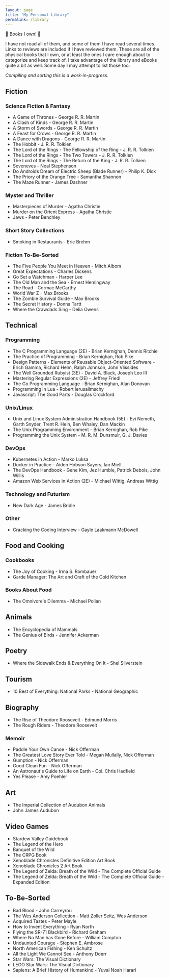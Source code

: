 ```yaml
---
layout: page
title: "My Personal Library"
permalink: /library
---
```


:book: Books I own! :book:

I have not read all of them, and some of them I have read several times. Links
to reviews are included if I have reviewed them. These are all of the physical
books that I own, or at least the ones I care enough about to categorize and
keep track of. I take advantage of the library and eBooks quite a bit as well.
Some day I may attempt to list those too.


*Compiling and sorting this is a work-in-progress.*

## Fiction

### Science Fiction & Fantasy

- A Game of Thrones - George R. R. Martin
- A Clash of Kinds - George R. R. Martin
- A Storm of Swords - George R. R. Martin
- A Feast for Crows - George R. R. Martin
- A Dance with Dragons - George R. R. Martin
- The Hobbit - J. R. R. Tolkien
- The Lord of the Rings - The Fellowship of the Ring - J. R. R. Tolkien
- The Lord of the Rings - The Two Towers - J. R. R. Tolkien
- The Lord of the Rings - The Return of the King - J. R. R. Tolkien
- Seveneves - Neal Stephenson
- Do Androids Dream of Electric Sheep (Blade Runner) - Philip K. Dick
- The Priory of the Orange Tree - Samantha Shannon
- The Maze Runner - James Dashner

### Myster and Thriller

- Masterpieces of Murder - Agatha Christie
- Murder on the Orient Express - Agatha Christie
- Jaws - Peter Benchley

### Short Story Collections

- Smoking in Restaurants - Eric Brehm

### Fiction To-Be-Sorted

- The Five People You Meet in Heaven - Mitch Albom
- Great Expectations - Charles Dickens
- Go Set a Watchman - Harper Lee
- The Old Man and the Sea - Ernest Hemingway
- The Road - Cormac McCarthy
- World War Z - Max Brooks
- The Zombie Survival Guide - Max Brooks
- The Secret History - Donna Tartt
- Where the Crawdads Sing - Delia Owens

## Technical

### Programming

- The C Programming Language (2E) - Brian Kernighan, Dennis Ritchie
- The Practice of Programming - Brian Kernighan, Rob Pike
- Design Patterns - Elements of Reusable Object-Oriented Software - Erich
  Gamma, Richard Helm, Ralph Johnson, John Vlissides
- The Well Grounded Rubyist (3E) - David A. Black, Joseph Leo III
- Mastering Regular Expressions (2E) - Jeffrey Friedl
- The Go Programming Language - Brian Kernighan, Alan Donovan
- Programming in Lua - Robert lerusalimschy
- Javascript: The Good Parts - Douglas Crockford

### Unix/Linux

- Unix and Linux System Administration Handbook (5E) - Evi Nemeth, Garth
  Snyder, Trent R. Hein, Ben Whaley, Dan Mackin
- The Unix Programming Environment - Brian Kernighan, Rob Pike
- Programming the Unix System - M. R. M. Dunsmuir, G. J. Davies

### DevOps

- Kubernetes in Action - Marko Luksa
- Docker in Practice - Aiden Hobson Sayers, Ian Miell
- The DevOps Handbook - Gene Kim, Jez Humble, Patrick Debois, John Willis
- Amazon Web Services in Action (2E) - Michael Wittig, Andreas Wittig

### Technology and Futurism

- New Dark Age - James Bridle

### Other

- Cracking the Coding Interview - Gayle Laakmann McDowell

## Food and Cooking

### Cookbooks

- The Joy of Cooking - Irma S. Rombauer
- Garde Manager: The Art and Craft of the Cold Kitchen

### Books About Food

- The Omnivore's Dilemma - Michael Pollan

## Animals

- The Encyclopedia of Mammals
- The Genius of Birds - Jennifer Ackerman

## Poetry

- Where the Sidewalk Ends & Everything On It - Shel Silverstein

## Tourism

- 10 Best of Everything: National Parks - National Geographic

## Biography

- The Rise of Theodore Roosevelt - Edmund Morris
- The Rough Riders - Theodore Roosevelt

### Memoir

- Paddle Your Own Canoe - Nick Offerman
- The Greatest Love Story Ever Told - Megan Mullally, Nick Offerman
- Gumption - Nick Offerman
- Good Clean Fun - Nick Offerman
- An Astronaut's Guide to Life on Earth - Col. Chris Hadfield
- Yes Please - Amy Poehler

## Art

- The Imperial Collection of Audubon Animals
- John James Audubon

## Video Games
- Stardew Valley Guidebook
- The Legend of the Hero
- Banquet of the Wild
- The CRPG Book
- Xenoblade Chronicles Definitive Edition Art Book
- Xenoblade Chronicles 2 Art Book
- The Legend of Zelda: Breath of the Wild - The Complete Official Guide
- The Legend of Zelda: Breath of the Wild - The Complete Official Guide - Expanded Edition

## To-Be-Sorted

- Bad Blood - John Carreyrou
- The Wes Anderson Collection - Matt Zoller Seitz, Wes Anderson
- Acquired Tastes - Peter Mayle
- How to Invent Everything - Ryan North
- Flying the SR-71 Blackbird - Richard Graham
- Where No Man has Gone Before - William Compton
- Undaunted Courage - Stephen E. Ambrose
- North American Fishing - Ken Schultz
- All the Light We Cannot See - Anthony Doerr
- Star Wars: The Visual Dictionary
- LEGO Star Wars: The Visual Dictionary
- Sapiens: A Brief History of Humankind - Yuval Noah Harari
